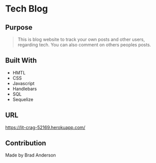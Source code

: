 # Tech Blog

## Purpose
> This is blog website to track your own posts and other users, regarding tech. You can also comment on others peoples posts. 
> 
## Built With
* HMTL
* CSS
* Javascript
* Handlebars
* SQL
* Sequelize 


## URL
https://lit-crag-52169.herokuapp.com/


## Contribution
Made by Brad Anderson
